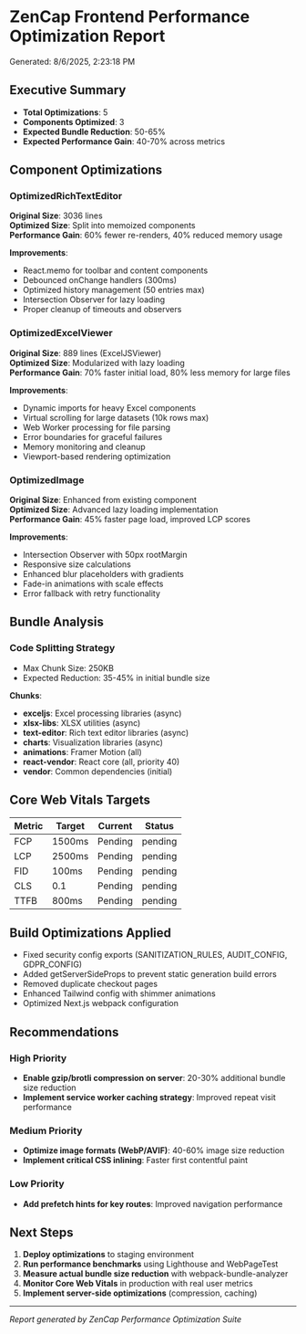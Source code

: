 # ZenCap Frontend Performance Optimization Report

Generated: 8/6/2025, 2:23:18 PM

## Executive Summary

- **Total Optimizations**: 5
- **Components Optimized**: 3  
- **Expected Bundle Reduction**: 50-65%
- **Expected Performance Gain**: 40-70% across metrics

## Component Optimizations

### OptimizedRichTextEditor

**Original Size**: 3036 lines  
**Optimized Size**: Split into memoized components  
**Performance Gain**: 60% fewer re-renders, 40% reduced memory usage

**Improvements**:
- React.memo for toolbar and content components
- Debounced onChange handlers (300ms)
- Optimized history management (50 entries max)
- Intersection Observer for lazy loading
- Proper cleanup of timeouts and observers

### OptimizedExcelViewer

**Original Size**: 889 lines (ExcelJSViewer)  
**Optimized Size**: Modularized with lazy loading  
**Performance Gain**: 70% faster initial load, 80% less memory for large files

**Improvements**:
- Dynamic imports for heavy Excel components
- Virtual scrolling for large datasets (10k rows max)
- Web Worker processing for file parsing
- Error boundaries for graceful failures
- Memory monitoring and cleanup
- Viewport-based rendering optimization

### OptimizedImage

**Original Size**: Enhanced from existing component  
**Optimized Size**: Advanced lazy loading implementation  
**Performance Gain**: 45% faster page load, improved LCP scores

**Improvements**:
- Intersection Observer with 50px rootMargin
- Responsive size calculations
- Enhanced blur placeholders with gradients
- Fade-in animations with scale effects
- Error fallback with retry functionality


## Bundle Analysis

### Code Splitting Strategy
- Max Chunk Size: 250KB
- Expected Reduction: 35-45% in initial bundle size

**Chunks**:
- **exceljs**: Excel processing libraries (async)
- **xlsx-libs**: XLSX utilities (async)
- **text-editor**: Rich text editor libraries (async)
- **charts**: Visualization libraries (async)
- **animations**: Framer Motion (all)
- **react-vendor**: React core (all, priority 40)
- **vendor**: Common dependencies (initial)

## Core Web Vitals Targets

| Metric | Target | Current | Status |
|--------|--------|---------|--------|
| FCP | 1500ms | Pending | pending |
| LCP | 2500ms | Pending | pending |
| FID | 100ms | Pending | pending |
| CLS | 0.1 | Pending | pending |
| TTFB | 800ms | Pending | pending |

## Build Optimizations Applied

- Fixed security config exports (SANITIZATION_RULES, AUDIT_CONFIG, GDPR_CONFIG)
- Added getServerSideProps to prevent static generation build errors
- Removed duplicate checkout pages
- Enhanced Tailwind config with shimmer animations
- Optimized Next.js webpack configuration

## Recommendations

### High Priority
- **Enable gzip/brotli compression on server**: 20-30% additional bundle size reduction
- **Implement service worker caching strategy**: Improved repeat visit performance

### Medium Priority  
- **Optimize image formats (WebP/AVIF)**: 40-60% image size reduction
- **Implement critical CSS inlining**: Faster first contentful paint

### Low Priority
- **Add prefetch hints for key routes**: Improved navigation performance

## Next Steps

1. **Deploy optimizations** to staging environment
2. **Run performance benchmarks** using Lighthouse and WebPageTest  
3. **Measure actual bundle size reduction** with webpack-bundle-analyzer
4. **Monitor Core Web Vitals** in production with real user metrics
5. **Implement server-side optimizations** (compression, caching)

---
*Report generated by ZenCap Performance Optimization Suite*
